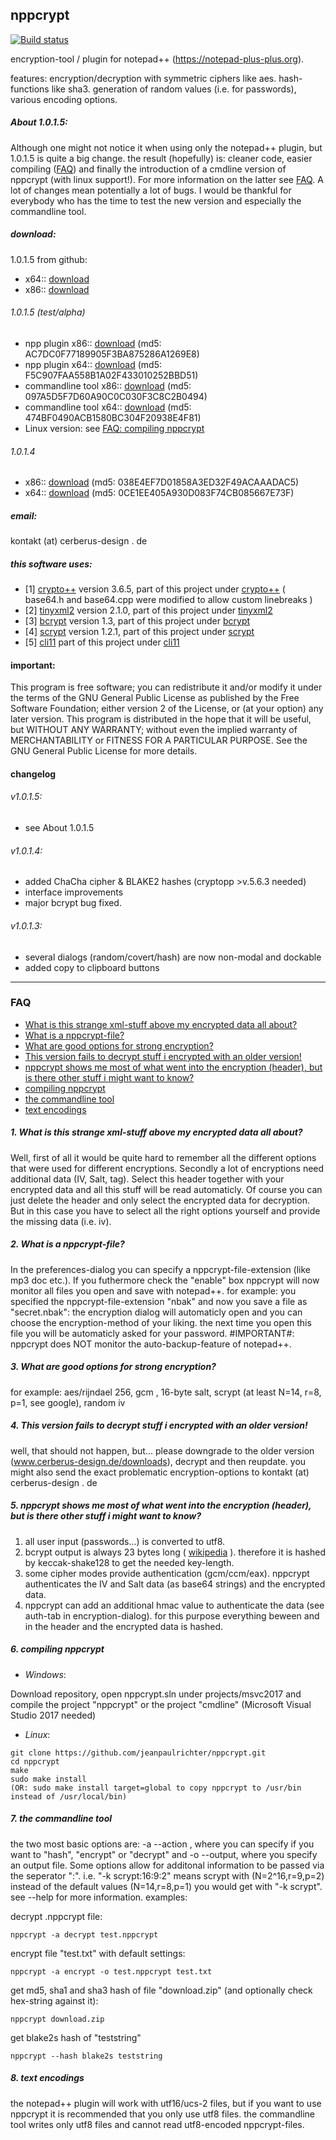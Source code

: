 ## nppcrypt
[![Build status](https://ci.appveyor.com/api/projects/status/x5fsebx1ofk0qync?svg=true)](https://ci.appveyor.com/project/jeanpaulrichter/nppcrypt)

encryption-tool / plugin for notepad++ (https://notepad-plus-plus.org).

features: encryption/decryption with symmetric ciphers like aes. hash-functions like sha3. generation of random values (i.e. for passwords), various encoding options.

##### About  1.0.1.5:
Although one might not notice it when using only the notepad++ plugin, but 1.0.1.5 is quite a big change. the result (hopefully) is: cleaner code, easier compiling ([FAQ](#faq_6)) and finally the introduction of a cmdline version of nppcrypt (with linux support!). For more information on the latter see [FAQ](#faq_7). A lot of changes mean potentially a lot of bugs. I would be thankful for everybody who has the time to test the new version and especially the commandline tool.

##### download:
1.0.1.5 from github:
* x64:: [download](https://github.com/jeanpaulrichter/nppcrypt/releases/download/1.0.1.5/nppcrypt_1.0.1.5_x64.zip)
* x86:: [download](https://github.com/jeanpaulrichter/nppcrypt/releases/download/1.0.1.5/nppcrypt_1.0.1.5_x86.zip)
###### 1.0.1.5 (test/alpha)
* npp plugin x86:: [download](http://www.cerberus-design.de/nppcrypt/nppcryptv1015a.x86.zip) (md5: AC7DC0F77189905F3BA875286A1269E8)
* npp plugin x64:: [download](http://www.cerberus-design.de/nppcrypt/nppcryptv1015a.x64.zip) (md5: F5C907FAA558B1A02F433010252BBD51)
* commandline tool x86:: [download](http://www.cerberus-design.de/nppcrypt/clnppcryptv1015a.x86.zip) (md5: 097A5D5F7D60A90C0C030F3C8C2B0494)
* commandline tool x64:: [download](http://www.cerberus-design.de/nppcrypt/clnppcryptv1015a.x64.zip) (md5: 474BF0490ACB1580BC304F20938E4F81)
* Linux version: see [FAQ: compiling nppcrypt](#faq_6)
###### 1.0.1.4
* x86:: [download](http://www.cerberus-design.de/nppcrypt/nppcryptv1014.x86.zip) (md5: 038E4EF7D01858A3ED32F49ACAAADAC5)
* x64:: [download](http://www.cerberus-design.de/nppcrypt/nppcryptv1014.x64.zip) (md5: 0CE1EE405A930D083F74CB085667E73F)

##### email:
kontakt (at) cerberus-design . de

##### this software uses:

- [1] [crypto++](https://www.cryptopp.com) version 3.6.5, part of this project under [crypto++](src/cryptopp) ( base64.h and base64.cpp were modified to allow custom linebreaks )
- [2] [tinyxml2](http://www.grinninglizard.com/tinyxml2) version 2.1.0, part of this project under [tinyxml2](src/tinyxml2)
- [3] [bcrypt](http://www.openwall.com/crypt/) version 1.3, part of this project under [bcrypt](src/bcrypt)
- [4] [scrypt](https://www.tarsnap.com/scrypt.html) version 1.2.1, part of this project under [scrypt](src/scrypt)
- [5] [cli11](https://github.com/CLIUtils/CLI11)  part of this project under [cli11](src/cli11)

#### important:
This program is free software; you can redistribute it and/or modify it under the terms of the GNU General Public License as published by the Free Software Foundation; either version 2 of the License, or (at your option) any later version. This program is distributed in the hope that it will be useful, but WITHOUT ANY WARRANTY; without even the implied warranty of MERCHANTABILITY or FITNESS FOR A PARTICULAR PURPOSE. See the GNU General Public License for more details.

#### changelog
###### v1.0.1.5:
- see About 1.0.1.5
###### v1.0.1.4:
 - added ChaCha cipher & BLAKE2 hashes (cryptopp >v.5.6.3 needed)
 - interface improvements
 - major bcrypt bug fixed.
###### v1.0.1.3:
 - several dialogs (random/covert/hash) are now non-modal and dockable
 - added copy to clipboard buttons


----------
### FAQ


  - [What is this strange xml-stuff above my encrypted data all about?](#faq_1)
  - [What is a nppcrypt-file?](#faq_2)
  - [What are good options for strong encryption?](#faq_3)
  - [This version fails to decrypt stuff i encrypted with an older version!](#faq_4)
  - [nppcrypt shows me most of what went into the encryption (header), but is there other stuff i might want to know?](#faq_5)
  - [compiling nppcrypt](#faq_6)
  - [the commandline tool](#faq_7)
  - [text encodings](#faq_8)


##### <a name="faq_1"></a> 1. What is this strange xml-stuff above my encrypted data all about?
Well, first of all it would be quite hard to remember all the different options that were used for different encryptions. Secondly a lot of encryptions need additional data (IV, Salt, tag). Select this header together with your encrypted data and all this stuff will be read automaticly. Of course you can just delete the header and only select the encrypted data for decryption. But in this case you have to select all the right options yourself and provide the missing data (i.e. iv).

##### <a name="faq_2"></a>2. What is a nppcrypt-file?
In the preferences-dialog you can specify a nppcrypt-file-extension (like mp3 doc etc.). If you futhermore check the "enable" box nppcrypt will now monitor all files you open and save with notepad++. for example: you specified the nppcrypt-file-extension "nbak" and now you save a file as "secret.nbak": the encryption dialog will automaticly open and you 
can choose the encryption-method of your liking. the next time you open this file you will be automaticly asked for your password. #IMPORTANT#: nppcrypt does NOT monitor the auto-backup-feature of notepad++.

##### <a name="faq_3"></a>3. What are good options for strong encryption?
for example: aes/rijndael 256, gcm , 16-byte salt, scrypt (at least N=14, r=8, p=1, see google), random iv

##### <a name="faq_4"></a>4. This version fails to decrypt stuff i encrypted with an older version!
well, that should not happen, but... please downgrade to the older version (www.cerberus-design.de/downloads), decrypt and then reupdate. you might also send the exact problematic encryption-options to kontakt (at) cerberus-design . de

##### <a name="faq_5"></a>5. nppcrypt shows me most of what went into the encryption (header), but is there other stuff i might want to know?
1) all user input (passwords...) is converted to utf8.
2) bcrypt output is always 23 bytes long ( [wikipedia](https://en.wikipedia.org/wiki/Bcrypt) ). therefore it is hashed by keccak-shake128 to get the needed key-length.
3) some cipher modes provide authentication (gcm/ccm/eax). nppcrypt authenticates the IV and Salt data (as base64 strings) and the encrypted data.
4) nppcrypt can add an additional hmac value to authenticate the data (see auth-tab in encryption-dialog). for this purpose everything beween <nppcrypt> and </nppcrypt> in the header and the encrypted data is hashed.

##### <a name="faq_6"></a>6. compiling nppcrypt
- *Windows*: 

Download repository, open nppcrypt.sln under projects/msvc2017 and compile the project "nppcrypt" or the project "cmdline" (Microsoft Visual Studio 2017 needed)


- *Linux*:
```
git clone https://github.com/jeanpaulrichter/nppcrypt.git
cd nppcrypt
make
sudo make install
(OR: sudo make install target=global to copy nppcrypt to /usr/bin instead of /usr/local/bin)
```

##### <a name="faq_7"></a>7. the commandline tool
the two most basic options are: -a --action , where you can specify if you want to "hash", "encrypt" or "decrypt" and -o --output, where you specify an output file. Some options allow for additonal information to be passed via the seperator ":". i.e. "-k scrypt:16:9:2" means scrypt with (N=2^16,r=9,p=2) instead of the default values (N=14,r=8,p=1) you would get with "-k scrypt". see --help for more information.
examples:

decrypt .nppcrypt file:
```
nppcrypt -a decrypt test.nppcrypt
```
encrypt file "test.txt" with default settings:
```
nppcrypt -a encrypt -o test.nppcrypt test.txt
```
get md5, sha1 and sha3 hash of file "download.zip" (and optionally check hex-string against it):
```
nppcrypt download.zip
```
get blake2s hash of "teststring"
```
nppcrypt --hash blake2s teststring
```

##### <a name="faq_8"></a>8. text encodings
the notepad++ plugin will work with utf16/ucs-2 files, but if you want to use nppcrypt it is recommended that you only use utf8 files. the commandline tool writes only utf8 files and cannot read utf8-encoded nppcrypt-files.
